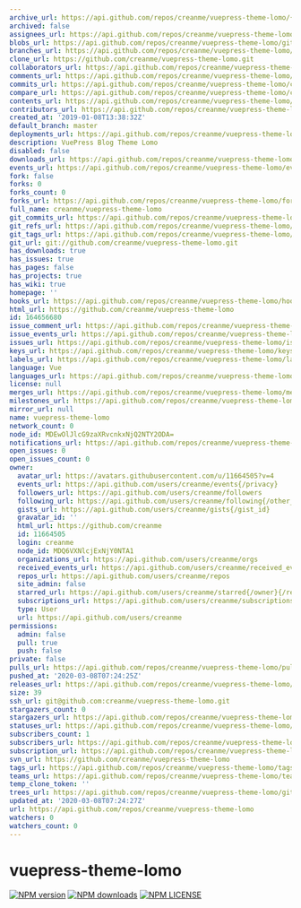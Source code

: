```yaml
---
archive_url: https://api.github.com/repos/creanme/vuepress-theme-lomo/{archive_format}{/ref}
archived: false
assignees_url: https://api.github.com/repos/creanme/vuepress-theme-lomo/assignees{/user}
blobs_url: https://api.github.com/repos/creanme/vuepress-theme-lomo/git/blobs{/sha}
branches_url: https://api.github.com/repos/creanme/vuepress-theme-lomo/branches{/branch}
clone_url: https://github.com/creanme/vuepress-theme-lomo.git
collaborators_url: https://api.github.com/repos/creanme/vuepress-theme-lomo/collaborators{/collaborator}
comments_url: https://api.github.com/repos/creanme/vuepress-theme-lomo/comments{/number}
commits_url: https://api.github.com/repos/creanme/vuepress-theme-lomo/commits{/sha}
compare_url: https://api.github.com/repos/creanme/vuepress-theme-lomo/compare/{base}...{head}
contents_url: https://api.github.com/repos/creanme/vuepress-theme-lomo/contents/{+path}
contributors_url: https://api.github.com/repos/creanme/vuepress-theme-lomo/contributors
created_at: '2019-01-08T13:38:32Z'
default_branch: master
deployments_url: https://api.github.com/repos/creanme/vuepress-theme-lomo/deployments
description: VuePress Blog Theme Lomo
disabled: false
downloads_url: https://api.github.com/repos/creanme/vuepress-theme-lomo/downloads
events_url: https://api.github.com/repos/creanme/vuepress-theme-lomo/events
fork: false
forks: 0
forks_count: 0
forks_url: https://api.github.com/repos/creanme/vuepress-theme-lomo/forks
full_name: creanme/vuepress-theme-lomo
git_commits_url: https://api.github.com/repos/creanme/vuepress-theme-lomo/git/commits{/sha}
git_refs_url: https://api.github.com/repos/creanme/vuepress-theme-lomo/git/refs{/sha}
git_tags_url: https://api.github.com/repos/creanme/vuepress-theme-lomo/git/tags{/sha}
git_url: git://github.com/creanme/vuepress-theme-lomo.git
has_downloads: true
has_issues: true
has_pages: false
has_projects: true
has_wiki: true
homepage: ''
hooks_url: https://api.github.com/repos/creanme/vuepress-theme-lomo/hooks
html_url: https://github.com/creanme/vuepress-theme-lomo
id: 164656680
issue_comment_url: https://api.github.com/repos/creanme/vuepress-theme-lomo/issues/comments{/number}
issue_events_url: https://api.github.com/repos/creanme/vuepress-theme-lomo/issues/events{/number}
issues_url: https://api.github.com/repos/creanme/vuepress-theme-lomo/issues{/number}
keys_url: https://api.github.com/repos/creanme/vuepress-theme-lomo/keys{/key_id}
labels_url: https://api.github.com/repos/creanme/vuepress-theme-lomo/labels{/name}
language: Vue
languages_url: https://api.github.com/repos/creanme/vuepress-theme-lomo/languages
license: null
merges_url: https://api.github.com/repos/creanme/vuepress-theme-lomo/merges
milestones_url: https://api.github.com/repos/creanme/vuepress-theme-lomo/milestones{/number}
mirror_url: null
name: vuepress-theme-lomo
network_count: 0
node_id: MDEwOlJlcG9zaXRvcnkxNjQ2NTY2ODA=
notifications_url: https://api.github.com/repos/creanme/vuepress-theme-lomo/notifications{?since,all,participating}
open_issues: 0
open_issues_count: 0
owner:
  avatar_url: https://avatars.githubusercontent.com/u/11664505?v=4
  events_url: https://api.github.com/users/creanme/events{/privacy}
  followers_url: https://api.github.com/users/creanme/followers
  following_url: https://api.github.com/users/creanme/following{/other_user}
  gists_url: https://api.github.com/users/creanme/gists{/gist_id}
  gravatar_id: ''
  html_url: https://github.com/creanme
  id: 11664505
  login: creanme
  node_id: MDQ6VXNlcjExNjY0NTA1
  organizations_url: https://api.github.com/users/creanme/orgs
  received_events_url: https://api.github.com/users/creanme/received_events
  repos_url: https://api.github.com/users/creanme/repos
  site_admin: false
  starred_url: https://api.github.com/users/creanme/starred{/owner}{/repo}
  subscriptions_url: https://api.github.com/users/creanme/subscriptions
  type: User
  url: https://api.github.com/users/creanme
permissions:
  admin: false
  pull: true
  push: false
private: false
pulls_url: https://api.github.com/repos/creanme/vuepress-theme-lomo/pulls{/number}
pushed_at: '2020-03-08T07:24:25Z'
releases_url: https://api.github.com/repos/creanme/vuepress-theme-lomo/releases{/id}
size: 39
ssh_url: git@github.com:creanme/vuepress-theme-lomo.git
stargazers_count: 0
stargazers_url: https://api.github.com/repos/creanme/vuepress-theme-lomo/stargazers
statuses_url: https://api.github.com/repos/creanme/vuepress-theme-lomo/statuses/{sha}
subscribers_count: 1
subscribers_url: https://api.github.com/repos/creanme/vuepress-theme-lomo/subscribers
subscription_url: https://api.github.com/repos/creanme/vuepress-theme-lomo/subscription
svn_url: https://github.com/creanme/vuepress-theme-lomo
tags_url: https://api.github.com/repos/creanme/vuepress-theme-lomo/tags
teams_url: https://api.github.com/repos/creanme/vuepress-theme-lomo/teams
temp_clone_token: ''
trees_url: https://api.github.com/repos/creanme/vuepress-theme-lomo/git/trees{/sha}
updated_at: '2020-03-08T07:24:27Z'
url: https://api.github.com/repos/creanme/vuepress-theme-lomo
watchers: 0
watchers_count: 0
---
```


# vuepress-theme-lomo

[![NPM version](https://badgen.net/npm/v/vuepress-theme-lomo)](https://npmjs.com/package/vuepress-theme-lomo) [![NPM downloads](https://badgen.net/npm/dm/vuepress-theme-lomo)](https://npmjs.com/package/vuepress-theme-lomo)
[![NPM LICENSE](https://badgen.net/npm/license/vuepress-theme-lomo)](https://github.com/vuepressjs/vuepress-theme-lomo/blob/master/LICENSE)
